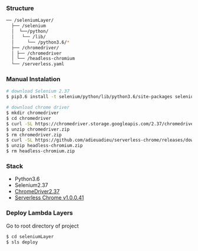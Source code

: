 ### Structure
```bash
── /seleniumLayer/
  ├── /selenium
  │  └──/python/
  │   └── /lib/
  │     └── /python3.6/*
  ├── /chromedriver/
  │ ├── /chromedriver
  │ └── /headless-chromium
  └── /serverless.yaml
```

### Manual Instalation
```bash
# download Selenium 2.37
$ pip3.6 install -t selenium/python/lib/python3.6/site-packages selenium=2.37

# download chrome driver
$ mkdir chromedriver
$ cd chromedriver
$ curl -SL https://chromedriver.storage.googleapis.com/2.37/chromedriver_linux64.zip > chromedriver.zip
$ unzip chromedriver.zip
$ rm chromedriver.zip
$ curl -SL https://github.com/adieuadieu/serverless-chrome/releases/download/v1.0.0-41/stable-headless-chromium-amazonlinux-2017-03.zip > headless-chromium.zip
$ unzip headless-chromium.zip
$ rm headless-chromium.zip
```

### Stack

- Python3.6
- Selenium2.37
- [ChromeDriver2.37](https://sites.google.com/a/chromium.org/chromedriver/downloads)
- [Serverless Chrome v1.0.0.41 ](https://github.com/adieuadieu/serverless-chrome/releases?after=v1.0.0-46)

### Deploy Lambda Layers
Go to root directory of project
```bash
$ cd seleniumLayer
$ sls deploy
```
